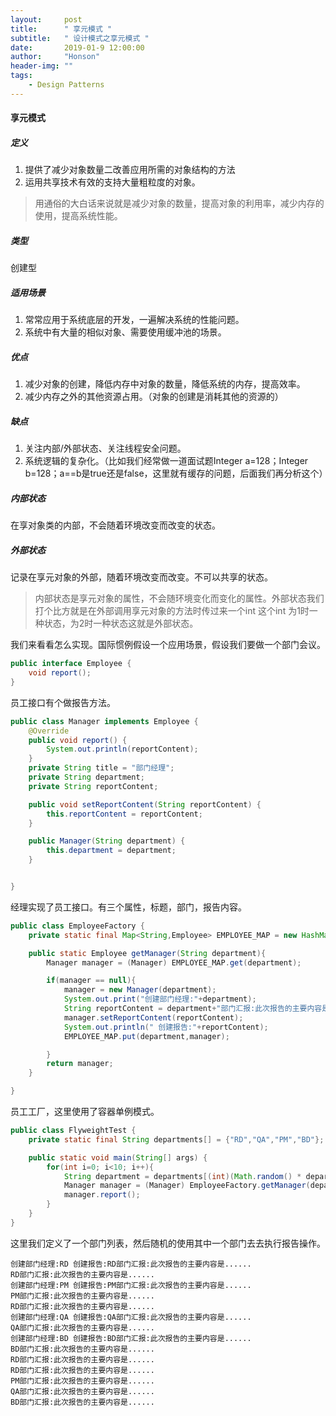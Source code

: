 ```yaml
---
layout:     post
title:      " 享元模式 "
subtitle:   " 设计模式之享元模式 "
date:       2019-01-9 12:00:00
author:     "Honson"
header-img: ""
tags:
    - Design Patterns
---
```




#### 享元模式
##### 定义
1. 提供了减少对象数量二改善应用所需的对象结构的方法
2. 运用共享技术有效的支持大量粗粒度的对象。

> 用通俗的大白话来说就是减少对象的数量，提高对象的利用率，减少内存的使用，提高系统性能。 

##### 类型
创建型
##### 适用场景
1. 常常应用于系统底层的开发，一遍解决系统的性能问题。
2. 系统中有大量的相似对象、需要使用缓冲池的场景。
##### 优点
1. 减少对象的创建，降低内存中对象的数量，降低系统的内存，提高效率。
2. 减少内存之外的其他资源占用。（对象的创建是消耗其他的资源的）

##### 缺点
1. 关注内部/外部状态、关注线程安全问题。
2. 系统逻辑的复杂化。（比如我们经常做一道面试题Integer a=128；Integer b=128；a==b是true还是false，这里就有缓存的问题，后面我们再分析这个）

##### 内部状态
在享对象类的内部，不会随着环境改变而改变的状态。
##### 外部状态
记录在享元对象的外部，随着环境改变而改变。不可以共享的状态。

> 内部状态是享元对象的属性，不会随环境变化而变化的属性。外部状态我们打个比方就是在外部调用享元对象的方法时传过来一个int 这个int 为1时一种状态，为2时一种状态这就是外部状态。

我们来看看怎么实现。国际惯例假设一个应用场景，假设我们要做一个部门会议。

```java
public interface Employee {
    void report();
}
```
员工接口有个做报告方法。

```java
public class Manager implements Employee {
    @Override
    public void report() {
        System.out.println(reportContent);
    }
    private String title = "部门经理";
    private String department;
    private String reportContent;

    public void setReportContent(String reportContent) {
        this.reportContent = reportContent;
    }

    public Manager(String department) {
        this.department = department;
    }


}
```
经理实现了员工接口。有三个属性，标题，部门，报告内容。

```java
public class EmployeeFactory {
    private static final Map<String,Employee> EMPLOYEE_MAP = new HashMap<String,Employee>();

    public static Employee getManager(String department){
        Manager manager = (Manager) EMPLOYEE_MAP.get(department);

        if(manager == null){
            manager = new Manager(department);
            System.out.print("创建部门经理:"+department);
            String reportContent = department+"部门汇报:此次报告的主要内容是......";
            manager.setReportContent(reportContent);
            System.out.println(" 创建报告:"+reportContent);
            EMPLOYEE_MAP.put(department,manager);

        }
        return manager;
    }

}
```
员工工厂，这里使用了容器单例模式。

```java
public class FlyweightTest {
    private static final String departments[] = {"RD","QA","PM","BD"};

    public static void main(String[] args) {
        for(int i=0; i<10; i++){
            String department = departments[(int)(Math.random() * departments.length)];
            Manager manager = (Manager) EmployeeFactory.getManager(department);
            manager.report();
        }
    }
}
```
这里我们定义了一个部门列表，然后随机的使用其中一个部门去去执行报告操作。
```
创建部门经理:RD 创建报告:RD部门汇报:此次报告的主要内容是......
RD部门汇报:此次报告的主要内容是......
创建部门经理:PM 创建报告:PM部门汇报:此次报告的主要内容是......
PM部门汇报:此次报告的主要内容是......
RD部门汇报:此次报告的主要内容是......
创建部门经理:QA 创建报告:QA部门汇报:此次报告的主要内容是......
QA部门汇报:此次报告的主要内容是......
创建部门经理:BD 创建报告:BD部门汇报:此次报告的主要内容是......
BD部门汇报:此次报告的主要内容是......
RD部门汇报:此次报告的主要内容是......
RD部门汇报:此次报告的主要内容是......
PM部门汇报:此次报告的主要内容是......
QA部门汇报:此次报告的主要内容是......
BD部门汇报:此次报告的主要内容是......
```

